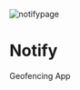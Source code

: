![notifypage](https://user-images.githubusercontent.com/29302783/135815232-c968344b-477a-421c-9859-338151f02163.jpg)
# Notify

Geofencing App
